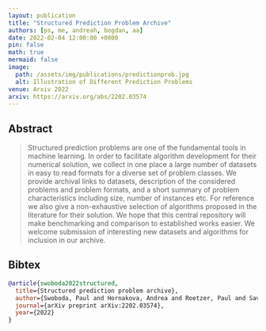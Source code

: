 ```yaml
---
layout: publication
title: "Structured Prediction Problem Archive"
authors: [ps, me, andreah, bogdan, aa]
date: 2022-02-04 12:00:00 +0800
pin: false
math: true
mermaid: false
image:
  path: /assets/img/publications/predictionprob.jpg
  alt: Illustration of Different Prediction Problems
venue: Arxiv 2022
arxiv: https://arxiv.org/abs/2202.03574
---
```


## Abstract
> Structured prediction problems are one of the fundamental tools in machine learning. In order to facilitate algorithm development for their numerical solution, we collect in one place a large number of datasets in easy to read formats for a diverse set of problem classes. We provide archival links to datasets, description of the considered problems and problem formats, and a short summary of problem characteristics including size, number of instances etc. For reference we also give a non-exhaustive selection of algorithms proposed in the literature for their solution. We hope that this central repository will make benchmarking and comparison to established works easier. We welcome submission of interesting new datasets and algorithms for inclusion in our archive.

## Bibtex
```bibtex
@article{swoboda2022structured,
  title={Structured prediction problem archive},
  author={Swoboda, Paul and Hornakova, Andrea and Roetzer, Paul and Savchynskyy, Bogdan and Abbas, Ahmed},
  journal={arXiv preprint arXiv:2202.03574},
  year={2022}
}
```
